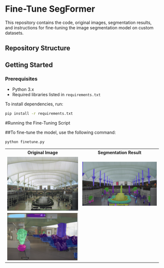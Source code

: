 # Fine-Tune SegFormer

This repository contains the code, original images, segmentation results, and instructions for fine-tuning the image segmentation model on custom datasets.

## Repository Structure


## Getting Started

### Prerequisites

- Python 3.x
- Required libraries listed in `requirements.txt`

To install dependencies, run:

```bash
pip install -r requirements.txt
```
#Running the Fine-Tuning Script

##To fine-tune the model, use the following command:
```bash
python finetune.py
```




<table> <tr> <th>Original Image</th> <th>Segmentation Result</th> </tr> <tr> <td><img src="input_images/orig1.png" alt="Original Image 1" width="300"></td> <td><img src="input_images/result1.png" alt="Segmentation Result 1" width="300"></td> </tr> <tr> <td><img src="input_images/result2.png" alt="Original Image 2" width="300"></td></tr> </table>
